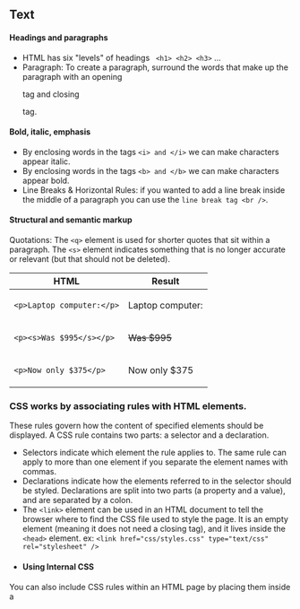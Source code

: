 
<p>

## Text

#### Headings and paragraphs
- HTML has six "levels" of headings ` <h1> <h2> <h3>` ...
- Paragraph: To create a paragraph, surround the words that make up the paragraph with an opening <p> tag and closing </p> tag.

#### Bold, italic, emphasis
- By enclosing words in the tags ` <i> and </i> ` we can make characters appear italic.
- By enclosing words in the tags ` <b> and </b> ` we can make characters appear bold.
- Line Breaks & Horizontal Rules: if you wanted to add a line break inside the middle of a paragraph you can use the `line break tag <br />`.
#### Structural and semantic markup
Quotations: The `<q>` element is used for shorter quotes that sit within a paragraph.
The `<s>` element indicates something that is no longer accurate or relevant (but that should not be deleted).

HTML   |  Result
---------|--------
`<p>Laptop computer:</p>`   | <p>Laptop computer:</p>
 `<p><s>Was $995</s></p>`   | <p><s>Was $995</s></p>
 `<p>Now only $375</p>`     | <p>Now only $375</p>

 ### CSS works by associating rules with HTML elements. 
 These rules govern how the content of specified elements should be displayed. A CSS rule contains two parts: a selector and a declaration.
- Selectors indicate which element the rule applies to.
The same rule can apply to more than one element if you separate the element names with commas.
- Declarations indicate how the elements referred to in the selector should be styled.
Declarations are split into two parts (a property and a value), and are separated by a colon.
- The `<link>` element can be used in an HTML document to tell the browser where to find the CSS file used to style the page. It is an empty element (meaning it does not need a closing tag), and it lives inside the `<head>` element.
ex: `<link href="css/styles.css" type="text/css" rel="stylesheet" />`
- #### Using Internal CSS
You can also include CSS rules within an HTML page by placing them inside a <style> element, which usually sits inside the <head> element of the page.
`<style type="text/css"> `
`body {`
`font-family: arial;`
`background-color: rgb(185,179,175);}`
`h1 {`
`color: rgb(255,255,255);}`
`</style>`

## JS
A script is a series of instructions that a computer can follow one-by-one.
Each individual instruction or step is known as a statement.
Statements should end with a semicolon.
JavaScript is case sensitive so hourNow means something different to HourNow or HOURNOW.
To write a comment that stretches over more than one line, you use a multi-line comment, starting with the /* characters and ending with the * / characters.
A script will have to temporarily store the bits of information it needs to do its job. It can store this data in *variables*.
